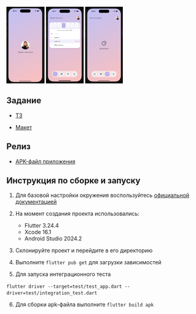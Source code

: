 <img src="assets/screenshots/1.png" alt="image" width="auto" height="200"> <img src="assets/screenshots/2.png" alt="image" width="auto" height="200"> <img src="assets/screenshots/3.png" alt="image" width="auto" height="200">

## Задание

- [ТЗ](https://docs.google.com/document/d/13lOHtIi1ilRMXs6qc8Gl0oRrPM03D0Hiuyc3y0CL-hs/edit?tab=t.0#heading=h.e0lwp1j3jtso)

- [Макет](https://www.figma.com/design/xzlbsdNK7ezZHT69Urw39C/Untitled?node-id=0-1&node-type=canvas&t=l7FoR63gs2m11SdV-0)

## Релиз

- [APK-файл приложения](https://drive.google.com/file/d/1NbRmr8AiBwMfi1xZjp--9yvpCPaPT1-F/view?usp=sharing)

## Инструкция по сборке и запуску

1. Для базовой настройки окружения воспользуйтесь [официальной документацией](https://docs.flutter.dev/get-started/install)

2. На момент создания проекта использовались:
    - Flutter 3.24.4
    - Xcode 16.1
    - Android Studio 2024.2

3. Склонируйте проект и перейдите в его директорию

4. Выполните `flutter pub get` для загрузки зависимостей

5. Для запуска интеграционного теста

`flutter driver --target=test/test_app.dart --driver=test/integration_test.dart`

6. Для сборки apk-файла выполните `flutter build apk`